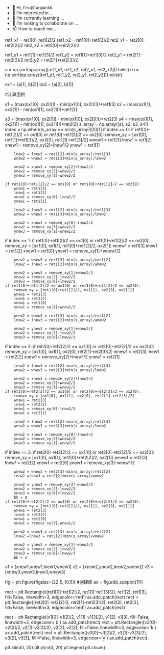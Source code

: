 - 👋 Hi, I’m @tanjiankk
- 👀 I’m interested in ...
- 🌱 I’m currently learning ...
- 💞️ I’m looking to collaborate on ...
- 📫 How to reach me ...

<!---
tanjiankk/tanjiankk is a ✨ special ✨ repository because its `README.md` (this file) appears on your GitHub profile.
You can click the Preview link to take a look at your changes.
--->
ret1_x1 = ret1[0]-ret1[2]/2
ret1_x2 = ret1[0]+ret1[2]/2
ret2_x1 = ret2[0]-ret2[2]/2
ret2_x2 = ret2[0]+ret2[2]/2

ret1_y1 = ret1[1]-ret1[3]/2
ret1_y2 = ret1[1]+ret1[3]/2
ret2_y1 = ret2[1]-ret2[3]/2
ret2_y2 = ret2[1]+ret2[3]/2

a = np.sort(np.array([ret1_x1, ret1_x2, ret2_x1, ret2_x2])).tolist()
b = np.sort(np.array([ret1_y1, ret1_y2, ret2_y1, ret2_y2])).tolist()

ox1 = [a[1], b[2]]
ox2 = [a[2], b[1]]

#计算面积

s1 = (max(ox1[0], ox2[0]) - min(ox1[0], ox2[0]))*ret1[3]
s2 = (max(ox1[1], ox2[1]) - min(ox1[1], ox2[1]))*ret1[2]
      
s3 = (max(ox1[0], ox2[0]) - min(ox1[0], ox2[0]))*ret2[3]
s4 = (max(ox1[1], ox2[1]) - min(ox1[1], ox2[1]))*ret2[2]
s_array = np.array([s1, s2, s3, s4])
index = np.where(s_array == min(s_array))[0][1]
if index == 0:
    if ret1[0]-ret1[2]/2 == ox1[0] or ret1[0]-ret1[2]/2 == ox2[0]:
        remove_xy = [ox1[0], ret1[1]+ret1[3]/2, ox2[0], ret1[1]-ret1[3]/2]
        wnew1 = ret1[3]
        lnew1 = ret1[2]
        xnew1 = remove_xy[2]+lnew1/2
        ynew1 = ret1[1]
        
        lnew2 = lnew3 = ret1[2]-min(s_array)/ret1[3]
        wnew2 = wnew3 = ret1[3]+min(s_array)/lnew2
        
        xnew2 = xnew3 = remove_xy[2]+lnew2/2
        ynew2 = remove_xy[3]+wnew2/2
        ynew3 = remove_xy[1]-wnew2/2
        
    if ret1[0]+ret1[2]/2 == ox1[0] or ret1[0]+ret1[2]/2 == ox2[0]:
        wnew1 = ret1[3]
        lnew1 = ret1[2]
        xnew1 = remove_xy[0]-lnew1/2
        ynew1 = ret1[1]
        
        lnew2 = lnew3 = ret1[2]-min(s_array)/ret1[3]
        wnew2 = wnew3 = ret1[3]+min(s_array)/lnew2
        
        xnew2 = xnew3 = remove_xy[0]-lnew2/2
        ynew2 = remove_xy[3]+wnew2/2
        ynew3 = remove_xy[1]-wnew2/2
if index == 1:
    if ret1[0]-ret1[2]/2 == ox1[0] or ret1[0]-ret1[2]/2 == ox2[0]:
        remove_xy = [ox1[0], ox1[1], ret1[0]+ret1[2]/2, ox2[1]]
        wnew1 = ret1[3]
        lnew1 = ret1[2]
        xnew1 = ret1[0]
        ynew1 = remove_xy[1]+wnew1/2
        
        wnew2 = wnew3 = ret1[3]-min(s_array)/ret1[2]
        lnew2 = lnew3 = ret1[2]+min(s_array)/wnew2
        
        ynew2 = ynew3 = remove_xy[1]+wnew2/2
        xnew2 = remove_xy[2]-lnew2/2
        xnew3 = remove_xy[0]+lnew2/2
    if ret1[0]+ret1[2]/2 == ox1[0] or ret1[0]+ret1[2]/2 == ox2[0]:
        remove_xy = [ret1[0]+ret1[2]/2, ox1[1], ox2[0], ox2[1]]
        wnew1 = ret1[3]
        lnew1 = ret1[2]
        xnew1 = ret1[0]
        ynew1 = remove_xy[1]+wnew1/2
        
        wnew2 = wnew3 = ret1[3]-min(s_array)/ret1[2]
        lnew2 = lnew3 = ret1[2]+min(s_array)/wnew2
        
        ynew2 = ynew3 = remove_xy[1]+wnew2/2
        xnew2 = remove_xy[2]-lnew2/2
        xnew3 = remove_xy[0]+lnew2/2
if index == 2:
    if ret2[0]-ret2[2]/2 == ox1[0] or ret2[0]-ret2[2]/2 == ox2[0]:
        remove_xy = [ox1[0], ox1[1], ox2[0], ret2[1]-ret2[3]/2]
        wnew1 = ret2[3]
        lnew1 = ret2[2]
        xnew1 = remove_xy[2]+lnew1/2
        ynew1 = ret2[1]
        
        lnew2 = lnew3 = ret2[2]-min(s_array)/ret2[3]
        wnew2 = wnew3 = ret2[3]+min(s_array)/lnew2
        
        xnew2 = xnew3 = remove_xy[2]+lnew2/2
        ynew2 = remove_xy[3]+wnew2/2
        ynew3 = remove_xy[1]-wnew2/2
    if ret2[0]+ret2[2]/2 == ox1[0] or ret2[0]+ret2[2]/2 == ox2[0]:
        remove_xy = [ox1[0], ox1[1], ox2[0], ret2[1]-ret2[3]/2]
        wnew1 = ret2[3]
        lnew1 = ret2[2]
        xnew1 = remove_xy[0]-lnew1/2
        ynew1 = ret2[1]
        
        lnew2 = lnew3 = ret2[2]-min(s_array)/ret2[3]
        wnew2 = wnew3 = ret2[3]+min(s_array)/lnew2
        
        xnew2 = xnew3 = remove_xy[0]-lnew2/2
        ynew2 = remove_xy[3]+wnew2/2
        ynew3 = remove_xy[1]-wnew2/2
if index == 3:
    if ret2[0]-ret2[2]/2 == ox1[0] or ret2[0]-ret2[2]/2 == ox2[0]:
        remove_xy = [ox1[0], ox1[1], ret2[0]+ret2[2]/2, ox2[1]]
        wnew1 = ret2[3]
        lnew1 = ret2[2]
        xnew1 = ret2[0]
        ynew1 = remove_xy[3]-wnew1/2
        
        wnew2 = wnew3 = ret2[3]-min(s_array)/ret2[2]
        lnew2 =lnew3 = ret2[2]+min(s_array)/wnew2
        
        ynew2 = ynew3 = remove_xy[3]-wnew2/2
        xnew2 = remove_xy[2]-lnew2/2
        xnew3 = remove_xy[0]+lnew2/2
        bb = 0
    if ret2[0]+ret2[2]/2 == ox1[0] or ret2[0]+ret2[2]/2 == ox2[0]:
        remove_xy = [ret2[0]-ret2[2]/2, ox1[1], ox2[0], ox2[1]]
        wnew1 = ret2[3]
        lnew1 = ret2[2]
        xnew1 = ret2[0]
        ynew1 = remove_xy[3]-wnew1/2
        
        wnew2 = wnew3 = ret2[3]-min(s_array)/ret2[2]
        lnew2 =lnew3 = ret2[2]+min(s_array)/wnew2
        
        ynew2 = ynew3 = remove_xy[3]-wnew2/2
        xnew2 = remove_xy[2]-lnew2/2
        xnew3 = remove_xy[0]+lnew2/2
        bb = 1
v1 = [xnew1,ynew1,lnew1,wnew1]
v2 = [xnew2,ynew2,lnew2,wnew2]
v3 = [xnew3,ynew3,lnew3,wnew3]

fig = plt.figure(figsize=(22.5, 10.5)) #创建图
ax = fig.add_subplot(111)

rect = plt.Rectangle((ret1[0]-ret1[2]/2, ret1[1]-ret1[3]/2), ret1[2], ret1[3], fill=False, linewidth=3, edgecolor='red')
ax.add_patch(rect)
rect = plt.Rectangle((ret2[0]-ret2[2]/2, ret2[1]-ret2[3]/2), ret2[2], ret2[3], fill=False, linewidth=3, edgecolor='red')
ax.add_patch(rect)

rect = plt.Rectangle((v1[0]-v1[2]/2, v1[1]-v1[3]/2), v1[2], v1[3], fill=False, linewidth=3, edgecolor='b')
ax.add_patch(rect)
rect = plt.Rectangle((v2[0]-v2[2]/2, v2[1]-v2[3]/2), v2[2], v2[3], fill=False, linewidth=3, edgecolor='k')
ax.add_patch(rect)
rect = plt.Rectangle((v3[0]-v3[2]/2, v3[1]-v3[3]/2), v3[2], v3[3], fill=False, linewidth=3, edgecolor='y')
ax.add_patch(rect)

plt.xlim(0, 20)
plt.ylim(0, 20)
plt.legend
plt.show()
